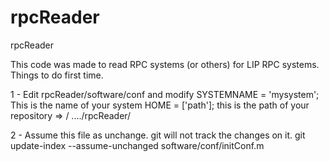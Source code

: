 # rpcReader
rpcReader

This code was made to read RPC systems (or others) for LIP RPC systems. Things to do first time. 

1 - Edit rpcReader/software/conf and modify 
    SYSTEMNAME  = 'mysystem';                  This is the name of your system
    HOME        = ['path'];                    this is the path of your repository => / ..../rpcReader/

2 - Assume this file as unchange. git will not track the changes on it. git update-index --assume-unchanged software/conf/initConf.m

